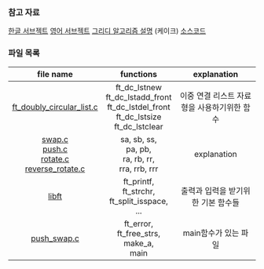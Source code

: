 ### 참고 자료
[한글 서브젝트](./ko_sub.md)
[영어 서브젝트](./https://cdn.intra.42.fr/pdf/pdf/49387/en.subject.pdf)
[그리디 알고리즘 설명](https://techdebt.tistory.com/27) (케이크)
[소스코드](https://github.com/JeonYoungHo-youjeon/push_swap/blob/master/push_swap.h)

### 파일 목록

| file name | functions | explanation |
|:--:|:--:|:--:|
| [ft_doubly_circular_list.c](./README_dc.md) | ft_dc_lstnew<br>ft_dc_lstadd_front<br>ft_dc_lstdel_front<br>ft_dc_lstsize<br>ft_dc_lstclear | 이중 연결 리스트 자료형을 사용하기위한 함수 |
| [swap.c<br>push.c<br>rotate.c<br>reverse_rotate.c](./README_st.md) | sa, sb, ss,<br>pa, pb,<br> ra, rb, rr,<br>rra, rrb, rrr<br>  | explanation |
| [libft](./README_libft.md) | ft_printf,<br>ft_strchr,<br>ft_split_isspace,<br>... | 출력과 입력을 받기위한 기본 함수들 |
| [push_swap.c](./README_push_swap.md) | ft_error,<br>ft_free_strs,<br>make_a,<br>main | main함수가 있는 파일 |
